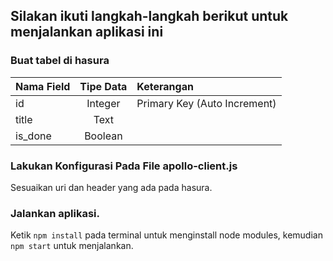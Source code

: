 ## Silakan ikuti langkah-langkah berikut untuk menjalankan aplikasi ini

### Buat tabel di hasura

| Nama Field | Tipe Data | Keterangan                   |
| ---------- | :-------: | :--------------------------- |
| id         |  Integer  | Primary Key (Auto Increment) |
| title      |   Text    |                              |
| is_done    |  Boolean  |                              |

### Lakukan Konfigurasi Pada File apollo-client.js

Sesuaikan uri dan header yang ada pada hasura.

### Jalankan aplikasi.

Ketik `npm install` pada terminal untuk menginstall node modules, kemudian `npm start` untuk menjalankan.
